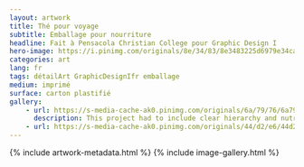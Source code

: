 ```yaml
---
layout: artwork
title: Thé pour voyage
subtitle: Emballage pour nourriture
headline: Fait à Pensacola Christian College pour Graphic Design I
hero-image: https://i.pinimg.com/originals/8e/34/83/8e3483225d6979e34ca63c8d535a3067.jpg
categories: art
lang: fr
tags: détailArt GraphicDesignIfr emballage
medium: imprimé
surface: carton plastifié
gallery:
    - url: https://s-media-cache-ak0.pinimg.com/originals/6a/79/76/6a797693126bf6e2897374e67baf8088.jpg
      description: This project had to include clear hierarchy and nutritional labels.
    - url: https://s-media-cache-ak0.pinimg.com/originals/44/d2/e6/44d2e60ede87153accb720aa56e32003.jpg
---
```

{% include artwork-metadata.html %}
{% include image-gallery.html %}
